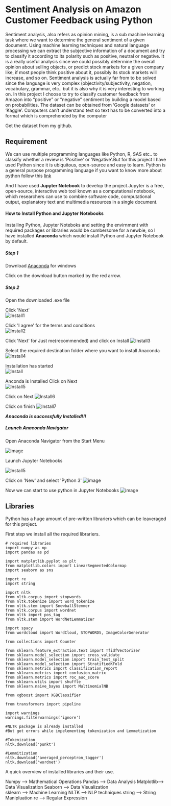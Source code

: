 
# Sentiment Analysis on Amazon Customer Feedback using Python

Sentiment analysis, also refers as opinion mining, is a sub machine learning task where we want to determine the general sentiment of a given document. Using machine learning techniques and natural language processing we can extract the subjective information of a document and try to classify it according to its polarity such as positive, neutral or negative. It is a really useful analysis since we could possibly determine the overall opinion about selling objects, or predict stock markets for a given company like, if most people think positive about it, possibly its stock markets will increase, and so on. Sentiment analysis is actually far from to be solved since the language is very complex (objectivity/subjectivity, negation, vocabulary, grammar, etc.. but it is also why it is very interesting to working on. 
In this project I choose to try to classify customer feedback from Amazon into “positive” or “negative” sentiment by building a model based on probabilities. The dataset can be obtained from ‘Google datasets’ or ‘Kaggle’. Computers can’t understand text so text has to be converted into a format which is comprehended by the computer


Get the dataset from my github.

## Requirement

We can use multiple programming languages like Python, R, SAS etc.. to classify whether a review is 'Positive' or 'Negative'.But for this project I have used Python since it is ubiquitous, open-source and easy to learn.
Python is a general purpose programming language if you want to know more about python follow this [link](https://en.wikipedia.org/wiki/Python_(programming_language))

And I have used **Jupyter Notebook** to develop the project.Jupyter is a free, open-source, interactive web tool known as a computational notebook, which researchers can use to combine software code, computational output, explanatory text and multimedia resources in a single document.

#### How to Install Python and Jupyter Notebooks  

Installing Python, Jupyter Noteboks and setting the envirnment with required packages or libraries would be cumbersome for a newbie, so I have installed **Anaconda** which would install Python and Jupyter Notebook by default.

##### Step 1  

Download [Anaconda](https://www.anaconda.com/products/individual#windows) for windows

Click on the download button marked by the red arrow.

##### Step 2  
Open the downloaded .exe file 

Click 'Next'  
![Install1](https://user-images.githubusercontent.com/88864828/129460649-e34eb1c5-cb9e-4aa2-ad65-7e34a750f76d.JPG)


Click 'I agree'  for the terms and conditions  
![Install2](https://user-images.githubusercontent.com/88864828/129460663-04573166-e366-4fbd-9010-bcde2126449d.JPG)

Click 'Next' for Just me(recommended) and click on Install
![Install3](https://user-images.githubusercontent.com/88864828/129460669-0d764331-0df4-40dc-9609-bf376b2bcb0b.JPG)

Select the required destination folder where you want to install Anaconda
![Install4](https://user-images.githubusercontent.com/88864828/129460678-3a1a2a60-7724-4374-95c5-313ecfb2bf55.JPG)

Installation has started  
![Install](https://user-images.githubusercontent.com/88864828/129460685-bd7c2f55-1c12-437c-abb7-4f9fd0c6e54d.JPG)

Anconda is Installed Click on Next  
![Install5](https://user-images.githubusercontent.com/88864828/129460768-8bb4f4cb-359d-4958-a620-e2938819e338.jpg)

Click on Next
![Install6](https://user-images.githubusercontent.com/88864828/129460815-ee3700cd-daf9-4df3-9c58-11aea3e9ed9b.JPG)

Click on finish
![Install7](https://user-images.githubusercontent.com/88864828/129460831-5b129aa3-3db4-40ae-9af2-878036b9dc42.JPG)

***Anaconda is successfully Installed!!!***

##### Launch Anaconda Navigator
Open Anaconda Navigator from the Start Menu

![image](https://user-images.githubusercontent.com/88864828/129460868-f97c2d50-5cbb-4c1d-be0e-b2400a37520d.png)

Launch Jupyter Notebooks  

![Install5](https://user-images.githubusercontent.com/88864828/129460983-1f1b350d-6c28-485c-b4f9-3357c392368a.jpg)

Click on 'New' and select  'Python 3'
![image](https://user-images.githubusercontent.com/88864828/129461047-c2dd226c-7fda-49bf-a3a0-936c39430502.png)

Now we can start to use python in Jupyter Notebooks
![image](https://user-images.githubusercontent.com/88864828/129461097-a1ca958e-1213-4605-a660-2906b4ea6d58.png)


## Libraries  
Python has a huge amount of  pre-written librariers which can be leaveraged for this project.

First step we install all the required librariers.

```
# required libraries
import numpy as np 
import pandas as pd

import matplotlib.pyplot as plt
from matplotlib.colors import LinearSegmentedColormap
import seaborn as sns

import re
import string

import nltk
from nltk.corpus import stopwords
from nltk.tokenize import word_tokenize
from nltk.stem import SnowballStemmer
from nltk.corpus import wordnet
from nltk import pos_tag
from nltk.stem import WordNetLemmatizer

import spacy
from wordcloud import WordCloud, STOPWORDS, ImageColorGenerator

from collections import Counter

from sklearn.feature_extraction.text import TfidfVectorizer
from sklearn.model_selection import cross_validate
from sklearn.model_selection import train_test_split
from sklearn.model_selection import StratifiedKFold
from sklearn.metrics import classification_report
from sklearn.metrics import confusion_matrix
from sklearn.metrics import roc_auc_score
from sklearn.utils import shuffle
from sklearn.naive_bayes import MultinomialNB

from xgboost import XGBClassifier

from transformers import pipeline

import warnings
warnings.filterwarnings('ignore')

#NLTK package is already installed
#But got errors while impelementing tokenization and Lemmetization

#Tokenization
nltk.download('punkt')

#Lemmitization
nltk.download('averaged_perceptron_tagger')
nltk.download('wordnet')
```
A quick overview of installed libraries and their use.

Numpy     --> Mathematical Operations
Pandas    --> Data Analysis
Matplotlib--> Data Visualization
Seaborn   --> Data Visualization  
sklearn   --> Machine Learning
NLTK      --> NLP techniques
string    --> String Manipluation
re        --> Regular Expression


